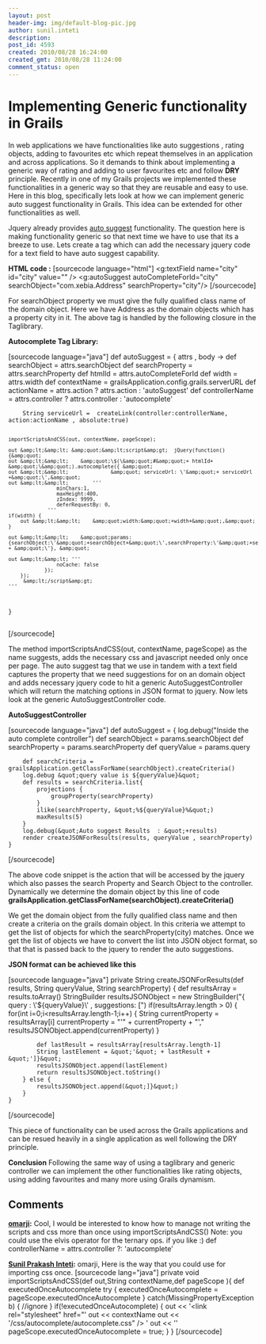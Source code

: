 ```yaml
---
layout: post
header-img: img/default-blog-pic.jpg
author: sunil.inteti
description: 
post_id: 4593
created: 2010/08/28 16:24:00
created_gmt: 2010/08/28 11:24:00
comment_status: open
---
```


# Implementing Generic functionality  in Grails

<p>In web applications we have functionalities like auto suggestions , rating objects, adding to favourites etc which repeat themselves in an application and across applications. So it demands to think about implementing a generic way of rating and adding to user favourites etc and follow <strong>DRY</strong> principle. Recently in one of my Grails projects we implemented these functionalities in a generic way so that they are reusable and easy to use. Here in this blog, specifically lets look at how we can implement generic auto suggest functionality in Grails. This idea can be extended for other functionalities as well.</p>
<p>Jquery already provides <a href="http://docs.jquery.com/Plugins/Autocomplete">auto suggest</a> functionality. The question here is making functionality generic so that next time we have to use that its a breeze to use. Lets create a tag which can add the necessary jquery code for a text field to have auto suggest capability.<!--more--></p>
<p><strong>HTML code :</strong>
[sourcecode language="html"] &lt;g:textField name=&quot;city&quot; id=&quot;city&quot; value=&quot;&quot; /&gt;
&lt;g:autoSuggest autoCompleteForId=&quot;city&quot; searchObject=&quot;com.xebia.Address&quot; searchProperty=&quot;city&quot;/&gt;
[/sourcecode]</p>
<p>For searchObject property we must give the fully qualified class name of the domain object. Here we have Address as the domain objects which has a property city in it. The above tag is handled by the following closure in the Taglibrary.</p>
<p><strong>Autocomplete Tag Library:</strong></p>
<p>[sourcecode language="java"] 
    def autoSuggest = { attrs , body -&gt;
        def searchObject = attrs.searchObject
        def searchProperty = attrs.searchProperty
        def htmlId = attrs.autoCompleteForId
        def width = attrs.width
        def contextName = grailsApplication.config.grails.serverURL
        def actionName = attrs.action ? attrs.action : 'autoSuggest'
        def controllerName = attrs.controller ? attrs.controller : 'autocomplete' </p>
<pre><code>    String serviceUrl =  createLink(controller:controllerName, action:actionName , absolute:true)

    importScriptsAndCSS(out, contextName, pageScope);

    out &amp;lt;&amp;lt; &amp;quot;&amp;lt;script&amp;gt;  jQuery(function() {&amp;quot;
    out &amp;lt;&amp;lt;    &amp;quot;\$(\&amp;quot;#&amp;quot;+ htmlId+ &amp;quot;\&amp;quot;).autocomplete({ &amp;quot;  
    out &amp;lt;&amp;lt;              &amp;quot; serviceUrl: \'&amp;quot;+ serviceUrl +&amp;quot;\',&amp;quot;
    out &amp;lt;&amp;lt;        '''
                    minChars:1,
                    maxHeight:400,
                    zIndex: 9999,
                    deferRequestBy: 0,
                 '''
    if(width) {
        out &amp;lt;&amp;lt;    &amp;quot;width:&amp;quot;+width+&amp;quot;,&amp;quot;
    }

    out &amp;lt;&amp;lt;    &amp;quot;params: {searchObject:\'&amp;quot;+searchObject+&amp;quot;\',searchProperty:\'&amp;quot;+searchProperty  + &amp;quot;\'}, &amp;quot;

    out &amp;lt;&amp;lt; '''
                    noCache: false
                });
        });
         &amp;lt;/script&amp;gt; 
    '''

}
</code></pre>
<p>[/sourcecode]</p>
<p>The method importScriptsAndCSS(out, contextName, pageScope) as the name suggests, adds the necessary css and javascript needed only once per page.
The auto suggest tag that we use in tandem with a text field captures the property that we need suggestions for on an domain object and adds necessary jquery code to hit a generic AutoSuggestController which will return the matching options in JSON format to jquery. Now lets look at the generic AutoSuggestController code.</p>
<p><strong>AutoSuggestController</strong></p>
<p>[sourcecode language="java"]
  def autoSuggest = {
        log.debug(&quot;Inside the auto complete controller&quot;)
        def searchObject = params.searchObject
        def searchProperty = params.searchProperty
        def queryValue = params.query</p>
<pre><code>    def searchCriteria = grailsApplication.getClassForName(searchObject).createCriteria()
    log.debug &amp;quot;query value is ${queryValue}&amp;quot;
    def results = searchCriteria.list{
        projections {
            groupProperty(searchProperty)
        }
        ilike(searchProperty, &amp;quot;%${queryValue}%&amp;quot;)
        maxResults(5)
    }
    log.debug(&amp;quot;Auto suggest Results  : &amp;quot;+results)
    render createJSONForResults(results, queryValue , searchProperty)
}
</code></pre>
<p>[/sourcecode]</p>
<p>The above code snippet is the action that will be accessed by the jquery which also passes the search Property and Search Object to  the controller. Dynamically we determine the domain object by this line of code   <strong>grailsApplication.getClassForName(searchObject).createCriteria()</strong></p>
<p>We get the domain object from the fully qualified class name and then create a criteria on the grails domain object. In this criteria we attempt to get the list of objects for which the searchProperty(city) matches. Once we get the list of objects we have to convert the list into JSON object format, so that that is passed back to the jquery to render the auto suggestions.</p>
<p><strong>JSON format can be achieved like this</strong></p>
<p>[sourcecode language="java"]
   private String createJSONForResults(def results, String queryValue, String searchProperty) {
        def resultsArray = results.toArray()
        StringBuilder resultsJSONObject = new StringBuilder(&quot;{ query : \'${queryValue}\' , suggestions: [&quot;)
        if(resultsArray.length &gt; 0) {
            for(int i=0;i&lt;resultsArray.length-1;i++) {
                String currentProperty = resultsArray[i]
                currentProperty = &quot;'&quot; + currentProperty + &quot;',&quot;
                resultsJSONObject.append(currentProperty)
            }</p>
<pre><code>        def lastResult = resultsArray[resultsArray.length-1]
        String lastElement = &amp;quot;'&amp;quot; + lastResult + &amp;quot;']}&amp;quot;
        resultsJSONObject.append(lastElement)
        return resultsJSONObject.toString()
    } else {
        resultsJSONObject.append(&amp;quot;]}&amp;quot;)
    }
}
</code></pre>
<p>[/sourcecode]</p>
<p>This piece of functionality can be used across the Grails applications and can be resued heavily in a single application as well following the DRY principle.</p>
<p><strong>Conclusion</strong>
Following the same way of using a taglibrary and generic controller we can implement the other functionalities like rating objects, using adding favourites and many more using Grails dynamism.</p>

## Comments

**[omarji](#359 "2010-08-30 19:31:15"):** Cool, I would be interested to know how to manage not writing the scripts and css more than once using importScriptsAndCSS() Note: you could use the elvis operator for the ternary ops. if you like :) def controllerName = attrs.controller ?: 'autocomplete'

**[Sunil Prakash Inteti](#858 "2010-09-06 09:40:14"):** omarji, Here is the way that you could use for importing css once. [sourcecode lang="java"] private void importScriptsAndCSS(def out,String contextName,def pageScope ){ def executedOnceAutocomplete try { executedOnceAutocomplete = pageScope.executedOnceAutocomplete } catch(MissingPropertyException b) { //ignore } if(!executedOnceAutocomplete) { out << '<link rel=\"stylesheet\" href=\"' out << contextName out << '/css/autocomplete/autocomplete.css\" /> ' out << '<script src="' out << contextName out << '/js/jquery/jquery.autocomplete.js" ></script>' pageScope.executedOnceAutocomplete = true; } } [/sourcecode]

